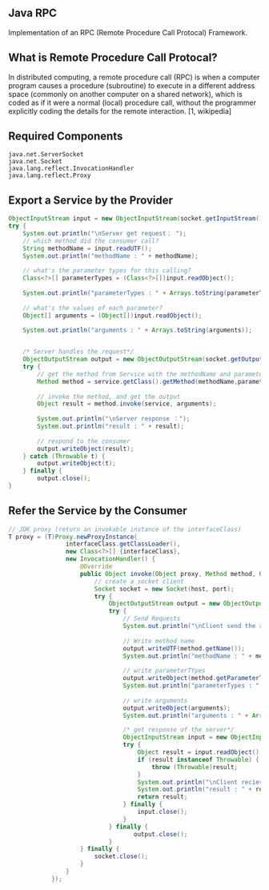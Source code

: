 Java RPC
------------------------------------------------
Implementation of an RPC (Remote Procedure Call Protocal) Framework.


## What is Remote Procedure Call Protocal?
In distributed computing, a remote procedure call (RPC) is when a computer program causes a procedure (subroutine) to execute in a different address space (commonly on another computer on a shared network), which is coded as if it were a normal (local) procedure call, without the programmer explicitly coding the details for the remote interaction. [1, wikipedia]

## Required Components
    java.net.ServerSocket
    java.net.Socket
    java.lang.reflect.InvocationHandler
    java.lang.reflect.Proxy
  
## Export a Service by the Provider

```java
ObjectInputStream input = new ObjectInputStream(socket.getInputStream());
try {
    System.out.println("\nServer get request： ");
    // which method did the consumer call?
    String methodName = input.readUTF();
    System.out.println("methodName : " + methodName);
    
    // what's the parameter types for this calling?
    Class<?>[] parameterTypes = (Class<?>[])input.readObject();
    
    System.out.println("parameterTypes : " + Arrays.toString(parameterTypes));
    
    // what's the values of each parameter?
    Object[] arguments = (Object[])input.readObject();
    
    System.out.println("arguments : " + Arrays.toString(arguments));


    /* Server handles the request*/
    ObjectOutputStream output = new ObjectOutputStream(socket.getOutputStream());
    try {
        // get the method from Service with the methodName and parameterTypes given by the consumer
        Method method = service.getClass().getMethod(methodName,parameterTypes);
        
        // invoke the method, and get the output
        Object result = method.invoke(service, arguments);
        
        System.out.println("\nServer response ：");
        System.out.println("result : " + result);
        
        // respond to the consumer
        output.writeObject(result);
    } catch (Throwable t) {
        output.writeObject(t);
    } finally {
        output.close();
}
```

## Refer the Service by the Consumer

```java
// JDK proxy (return an invokable instance of the interfaceClass)
T proxy = (T)Proxy.newProxyInstance(
                interfaceClass.getClassLoader(),
                new Class<?>[] {interfaceClass}, 
                new InvocationHandler() {
                    @Override
                    public Object invoke(Object proxy, Method method, Object[] arguments) throws Throwable {
                        // create a socket client
                        Socket socket = new Socket(host, port);
                        try {
                            ObjectOutputStream output = new ObjectOutputStream(socket.getOutputStream());
                            try {
                                // Send Requests
                                System.out.println("\nClient send the request ： ");
                                
                                // Write method name
                                output.writeUTF(method.getName());
                                System.out.println("methodName : " + method.getName());
                                
                                // write parameterTYpes
                                output.writeObject(method.getParameterTypes());
                                System.out.println("parameterTypes : " + Arrays.toString(method.getParameterTypes()));
                                
                                // write arguments
                                output.writeObject(arguments);
                                System.out.println("arguments : " + Arrays.toString(arguments));

                                /* get response of the server*/
                                ObjectInputStream input = new ObjectInputStream(socket.getInputStream());
                                try {
                                    Object result = input.readObject();
                                    if (result instanceof Throwable) {
                                        throw (Throwable)result;
                                    }
                                    System.out.println("\nClient recieves the reponse ： ");
                                    System.out.println("result : " + result);
                                    return result;
                                } finally {
                                    input.close();
                                }
                            } finally {
                                   output.close();
                            }
                    } finally {
                        socket.close();
                    }
                }
            });
```

